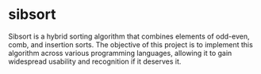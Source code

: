 # sibsort
Sibsort is a hybrid sorting algorithm that combines elements of odd-even, comb, and insertion sorts. The objective of this project is to implement this algorithm across various programming languages, allowing it to gain widespread usability and recognition if it deserves it.

